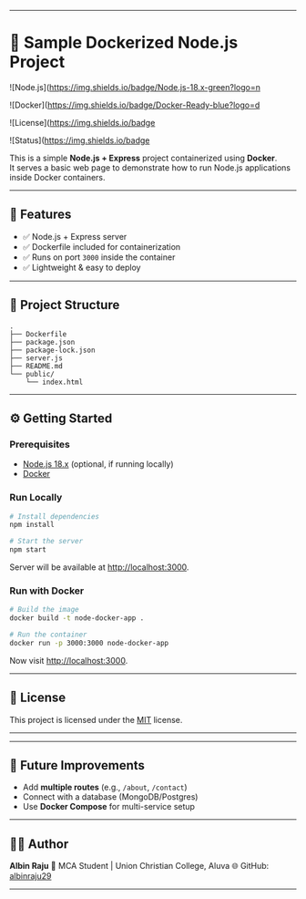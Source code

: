 
***

# 🚀 Sample Dockerized Node.js Project  
![Node.js](https://img.shields.io/badge/Node.js-18.x-green?logo=n  
  
![Docker](https://img.shields.io/badge/Docker-Ready-blue?logo=d  
  
  
![License](https://img.shields.io/badge  
  
  
  
![Status](https://img.shields.io/badge  
  
  
  
  

This is a simple **Node.js + Express** project containerized using **Docker**.  
It serves a basic web page to demonstrate how to run Node.js applications inside Docker containers.  

***

## 📌 Features
- ✅ Node.js + Express server  
- ✅ Dockerfile included for containerization  
- ✅ Runs on port `3000` inside the container  
- ✅ Lightweight & easy to deploy  

***

## 📂 Project Structure
```
.
├── Dockerfile
├── package.json
├── package-lock.json
├── server.js
├── README.md
└── public/
    └── index.html
```

***

## ⚙️ Getting Started

### Prerequisites
- [Node.js 18.x](https://nodejs.org/) (optional, if running locally)  
- [Docker](https://www.docker.com/)  

### Run Locally
```bash
# Install dependencies
npm install

# Start the server
npm start
```
Server will be available at [http://localhost:3000](http://localhost:3000).

### Run with Docker
```bash
# Build the image
docker build -t node-docker-app .

# Run the container
docker run -p 3000:3000 node-docker-app
```
Now visit [http://localhost:3000](http://localhost:3000).  

***

## 📜 License
This project is licensed under the [MIT](LICENSE) license.

***

---

## 🔮 Future Improvements

* Add **multiple routes** (e.g., `/about`, `/contact`)
* Connect with a database (MongoDB/Postgres)
* Use **Docker Compose** for multi-service setup

---

## 👨‍💻 Author

**Albin Raju**
📌 MCA Student | Union Christian College, Aluva
🌐 GitHub: [albinraju29](https://github.com/albinraju29)

---

